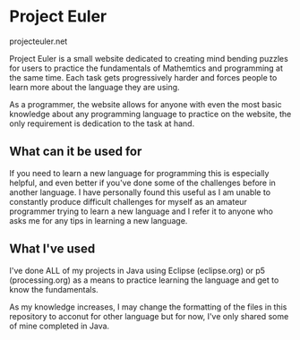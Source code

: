 Project Euler
==============

projecteuler.net

Project Euler is a small website dedicated to creating mind bending puzzles for users to practice the fundamentals of Mathemtics and programming at the same time. Each task gets progressively harder and forces people to learn more about the language they are using.

As a programmer, the website allows for anyone with even the most basic knowledge about any programming language to practice on the website, the only requirement is dedication to the task at hand.

What can it be used for
--------------
If you need to learn a new language for programming this is especially helpful, and even better if you've done some of the challenges before in another language. I have personally found this useful as I am unable to constantly produce difficult challenges for myself as an amateur programmer trying to learn a new language and I refer it to anyone who asks me for any tips in learning a new language.

What I've used
--------------
I've done ALL of my projects in Java using Eclipse (eclipse.org) or p5 (processing.org) as a means to practice learning the language and get to know the fundamentals.

As my knowledge increases, I may change the formatting of the files in this repository to acconut for other language but for now, I've only shared some of mine completed in Java.

